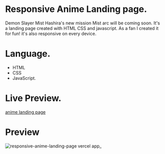 # Responsive Anime Landing page.

Demon Slayer Mist Hashira's new mission Mist arc will be coming soon. It's a landing page created with HTML CSS and javascript. As a fan I created it for fun!
it's also responsive on every device.

# Language.

- HTML 
- CSS
- JavaScript.

# Live Preview.

[anime landing page](https://responsive-anime-landing-page.vercel.app/)

# Preview

![responsive-anime-landing-page vercel app_](https://user-images.githubusercontent.com/95171638/191422077-9a7c9ecf-359c-45f3-a77b-fca5d6fc4582.png)
